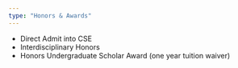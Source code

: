 ```yaml
---
type: "Honors & Awards"
---
```


* Direct Admit into CSE
* Interdisciplinary Honors
* Honors Undergraduate Scholar Award (one year tuition waiver)
